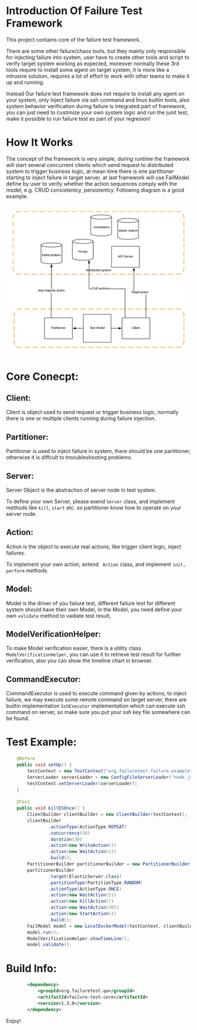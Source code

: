 # Introduction Of Failure Test Framework
This project contains core of the failure test framework.

There are some other failure/chaos tools, but they mainly only responsible for injecting failure into system, user have to create other
tools and script to verify target system working as expected, moreover normally these 3rd tools require to install some agent on target
system, it is more like a intrusive solution, requires a lot of effort to work with other teams to make it up and running.

Instead Our failure test framework does not require to install any agent on your system, only inject failure via ssh command and linux builtin
tools, also system behavior verification during failure is integrated part of framework, you can just need to custimize your own system logic and
run the junit test, make it possible to run failure test as part of your regresion!


# How It Works
The concept of the framework is very simple, during runtime the framework will start several concurrent clients which send request to distributed system to
trigger business logic, at mean time there is one partitioner starting to inject failure in target server, at last framework will use FailModel define by user
to verify whether the action sequences comply with the model, e.g. CRUD consistentcy, persistentcy. Following diagram is a good example.

![failure-test](doc/failure-test.png)

# Core Conecpt:

## Client:

Client is object used to send request or trigger business logic, normally there is one or multiple clients running during failure injection.

## Partitioner:

Partitioner is used to inject failure in system, there should be one partitioner, otherwise it is diffcult to trooubleshooting problems.

## Server:

Server Object is the abstraction of server node in test system.

To define your own Server, please exend ```Server``` class, and implement methods like ```kill```, ```start``` etc. so partitioner know how to operate on your server node.

## Action:

Action is the object to execute real actions, like trigger client logic, inject failures.

To implement your own action, extend ``` Action``` class,  and implement ```init, perform``` methods.


## Model:

Model is the driver of you failure test, different failure test for different system should have their own Model, in the Model, you need define your own ```validate``` method to vadiate test result,

## ModelVerificationHelper:

To make Model verification easier, there is a utility class ```ModelVerificationHelper```,  you can use it to retrieve test result for further verification, also you can show the timeline chart in browser.

## CommandExecutor:

CommandExecutor is used to execute command given by actions, to inject failure, we may execute some remote command on target server,
there are builtin implementation ```SshExecutor```  implementation which can execute ssh command on server, so make sure you put your ssh key file somewhere can be found.

# Test Example:
```java
    @Before
    public void setUp() {
        testContext = new TestContext("org.failuretest.failure.example");
        ServerLoader serverLoader = new ConfigFileServerLoader("node.json", testContext);
        testContext.setServerLoader(serverLoader);
    }

    @Test
    public void killESOnce() {
        ClientBuilder clientBuilder = new ClientBuilder(testContext);
        clientBuilder
                .actionType(ActionType.REPEAT)
                .concurrency(10)
                .duration(30)
                .action(new WriteAction())
                .action(new WaitAction(1))
                .build();
        PartitionerBuilder partitionerBuilder = new PartitionerBuilder(testContext);
        partitionerBuilder
                .target(ElasticServer.class)
                .partitionType(PartitionType.RANDOM)
                .actionType(ActionType.ONCE)
                .action(new WaitAction(5))
                .action(new KillAction())
                .action(new WaitAction(30))
                .action(new StartAction())
                .build();
        FailModel model = new LocalDockerModel(testContext, clientBuilder, partitionerBuilder);
        model.run();
        ModelVerificationHelper.showTimeLine();
        model.validate();
```
# Build Info:

```xml
        <dependency>
            <groupId>org.failuretest.qa</groupId>
            <artifactId>failure-test-core</artifactId>
            <version>1.3.0</version>
        </dependency>
```

Enjoy!



